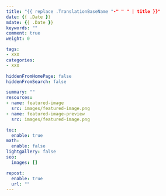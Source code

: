 ```yaml
---
title: "{{ replace .TranslationBaseName "-" " " | title }}"
date: {{ .Date }}
mdate: {{ .Date }}
keywords: ""
comment: true
weight: 0

tags:
- XXX
categories:
- XXX

hiddenFromHomePage: false
hiddenFromSearch: false

summary: ""
resources:
- name: featured-image
  src: images/featured-image.png
- name: featured-image-preview
  src: images/featured-image.png

toc:
  enable: true
math:
  enable: false
lightgallery: false
seo:
  images: []

repost:
  enable: true
  url: ""
---
```

